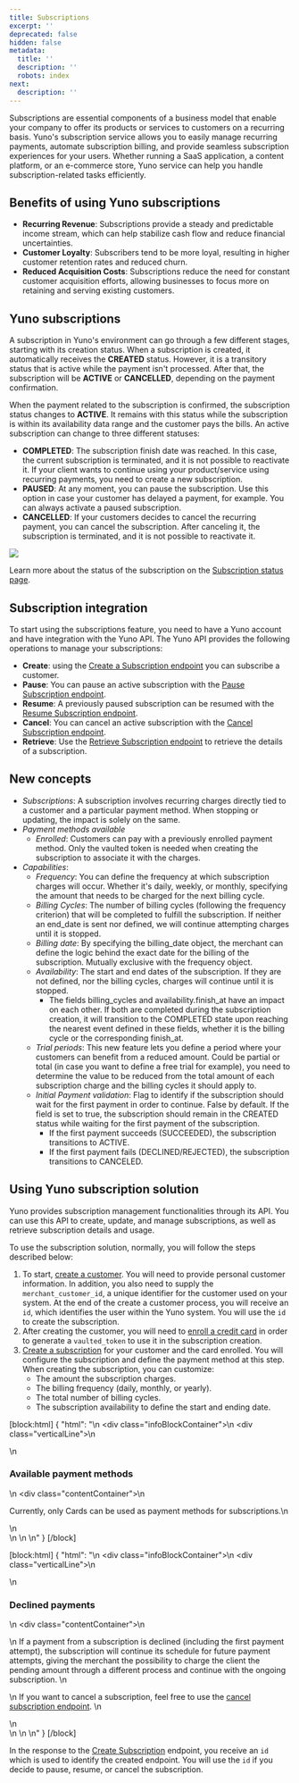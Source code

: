 ```yaml
---
title: Subscriptions
excerpt: ''
deprecated: false
hidden: false
metadata:
  title: ''
  description: ''
  robots: index
next:
  description: ''
---
```

Subscriptions are essential components of a business model that enable your company to offer its products or services to customers on a recurring basis. Yuno's subscription service allows you to easily manage recurring payments, automate subscription billing, and provide seamless subscription experiences for your users. Whether running a SaaS application, a content platform, or an e-commerce store, Yuno service can help you handle subscription-related tasks efficiently.

## Benefits of using Yuno subscriptions

- **Recurring Revenue**: Subscriptions provide a steady and predictable income stream, which can help stabilize cash flow and reduce financial uncertainties.
- **Customer Loyalty**: Subscribers tend to be more loyal, resulting in higher customer retention rates and reduced churn.
- **Reduced Acquisition Costs**: Subscriptions reduce the need for constant customer acquisition efforts, allowing businesses to focus more on retaining and serving existing customers.

## Yuno subscriptions

A subscription in Yuno's environment can go through a few different stages, starting with its creation status. When a subscription is created, it automatically receives the **CREATED** status. However, it is a transitory status that is active while the payment isn't processed. After that, the subscription will be **ACTIVE** or **CANCELLED**, depending on the payment confirmation.

When the payment related to the subscription is confirmed, the subscription status changes to **ACTIVE**. It remains with this status while the subscription is within its availability data range and the customer pays the bills. An active subscription can change to three different statuses:

- **COMPLETED**: The subscription finish date was reached. In this case, the current subscription is terminated, and it is not possible to reactivate it. If your client wants to continue using your product/service using recurring payments, you need to create a new subscription.
- **PAUSED**: At any moment, you can pause the subscription. Use this option in case your customer has delayed a payment, for example. You can always activate a paused subscription.
- **CANCELLED**: If your customers decides to cancel the recurring payment, you can cancel the subscription. After canceling it, the subscription is terminated, and it is not possible to reactivate it.

![](https://files.readme.io/47919b9-image.png)

Learn more about the status of the subscription on the [Subscription status page](ref:status-subscriptions).

## Subscription integration

To start using the subscriptions feature, you need to have a Yuno account and have integration with the Yuno API. The Yuno API provides the following operations to manage your subscriptions:

- **Create**: using the [Create a Subscription endpoint](ref:create-subscription) you can subscribe a customer.
- **Pause**: You can pause an active subscription with the [Pause Subscription endpoint](ref:pause-subscription).
- **Resume**: A previously paused subscription can be resumed with the [Resume Subscription endpoint](ref:resume-subscription).
- **Cancel**: You can cancel an active subscription with the [Cancel Subscription endpoint](ref:cancel-subscription).
- **Retrieve**: Use the [Retrieve Subscription endpoint](ref:retrieve-subscription) to retrieve the details of a subscription.

## New concepts

- _Subscriptions_: A subscription involves recurring charges directly tied to a customer and a particular payment method. When stopping or updating, the impact is solely on the same. 
- _Payment methods available_
  - _Enrolled_: Customers can pay with a previously enrolled payment method. Only the vaulted token is needed when creating the subscription to associate it with the charges.
- _Capabilities_: 
  - _Frequency_: You can define the frequency at which subscription charges will occur. Whether it's daily, weekly, or monthly, specifying the amount that needs to be charged for the next billing cycle.
  - _Billing Cycles_: The number of billing cycles (following the frequency criterion) that will be completed to fulfill the subscription. If neither an end_date is sent nor defined, we will continue attempting charges until it is stopped.
  - _Billing date_: By specifying the billing_date object, the merchant can define the logic behind the exact date for the billing of the subscription. Mutually exclusive with the frequency object. 
  - _Availability_: The start and end dates of the subscription. If they are not defined, nor the billing cycles, charges will continue until it is stopped.
    - The fields billing_cycles and availability.finish_at have an impact on each other. If both are completed during the subscription creation, it will transition to the COMPLETED state upon reaching the nearest event defined in these fields, whether it is the billing cycle or the corresponding finish_at.
  - _Trial periods_: This new feature lets you define a period where your customers can benefit from a reduced amount. Could be partial or total (in case you want to define a free trial for example), you need to determine the value to be reduced from the total amount of each subscription charge and the billing cycles it should apply to. 
  - _Initial Payment validation_: Flag to identify if the subscription should wait for the first payment in order to continue. False by default. If the field is set to true, the subscription should remain in the CREATED status while waiting for the first payment of the subscription.
    - If the first payment succeeds (SUCCEEDED), the subscription transitions to ACTIVE.
    - If the first payment fails (DECLINED/REJECTED), the subscription transitions to CANCELED.

## Using Yuno subscription solution

Yuno provides subscription management functionalities through its API. You can use this API to create, update, and manage subscriptions, as well as retrieve subscription details and usage.

To use the subscription solution, normally, you will follow the steps described below:

1. To start, [create a customer](ref:create-customer). You will need to provide personal customer information. In addition, you also need to supply the `merchant_customer_id`, a unique identifier for the customer used on your system. At the end of the create a customer process, you will receive an `id`, which identifies the user within the Yuno system. You will use the `id` to create the subscription.
2. After creating the customer, you will need to [enroll a credit card](doc:enroll-payment-methods) in order to generate a `vaulted_token` to use it in the subscription creation. 
3. [Create a subscription](ref:create-subscription) for your customer and the card enrolled. You will configure the subscription and define the payment method at this step. When creating the subscription, you can customize:
   - The amount the subscription charges.
   - The billing frequency (daily, monthly, or yearly).
   - The total number of billing cycles.
   - The subscription availability to define the start and ending date.

[block:html]
{
  "html": "<body>\n  <div class=\"infoBlockContainer\">\n    <div class=\"verticalLine\"></div>\n    <div>\n      <h3>Available payment methods</h3>\n      <div class=\"contentContainer\">\n        <p>Currently, only Cards can be used as payment methods for subscriptions.\n        </p>\n      </div>\n    </div>\n  </div>\n</body>"
}
[/block]


[block:html]
{
  "html": "<body>\n  <div class=\"infoBlockContainer\">\n    <div class=\"verticalLine\"></div>\n    <div>\n      <h3>Declined payments</h3>\n      <div class=\"contentContainer\">\n        <p>\n          If a payment from a subscription is declined (including the first payment attempt), the subscription will continue its schedule for future payment attempts, giving the merchant the possibility to charge the client the pending amount through a different process and continue with the ongoing subscription.         \n        <p>        \n         If you want to cancel a subscription, feel free to use the <a href='https://docs.y.uno/reference/cancel-subscription'>cancel subscription endpoint</a>.       \n        </p>\n      </div>\n    </div>\n  </div>\n</body>"
}
[/block]


In the response to the [Create Subscription](ref:create-subscription) endpoint, you receive an `id` which is used to identify the created endpoint. You will use the `id` if you decide to pause, resume, or cancel the subscription.